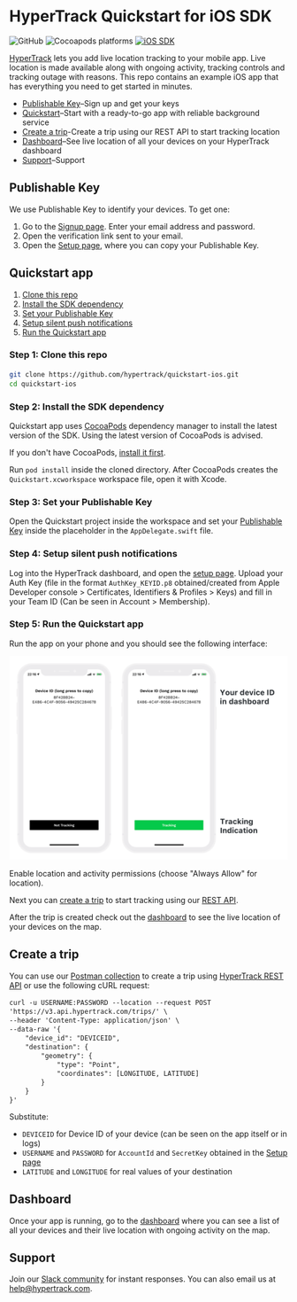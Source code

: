 # HyperTrack Quickstart for iOS SDK

![GitHub](https://img.shields.io/github/license/hypertrack/quickstart-ios.svg)
![Cocoapods platforms](https://img.shields.io/cocoapods/p/HyperTrack.svg)
[![iOS SDK](https://img.shields.io/badge/iOS%20SDK-4.0.1-brightgreen.svg)](https://cocoapods.org/pods/HyperTrack)

[HyperTrack](https://www.hypertrack.com) lets you add live location tracking to your mobile app. Live location is made available along with ongoing activity, tracking controls and tracking outage with reasons. This repo contains an example iOS app that has everything you need to get started in minutes.

* [Publishable Key](#publishable-key)–Sign up and get your keys
* [Quickstart](#quickstart-app)–Start with a ready-to-go app with reliable background service
* [Create a trip](#create-a-trip)-Create a trip using our REST API to start tracking location
* [Dashboard](#dashboard)–See live location of all your devices on your HyperTrack dashboard
* [Support](#support)–Support

## Publishable Key

We use Publishable Key to identify your devices. To get one:
1. Go to the [Signup page](https://dashboard.hypertrack.com/signup). Enter your email address and password.
2. Open the verification link sent to your email.
3. Open the [Setup page](https://dashboard.hypertrack.com/setup), where you can copy your Publishable Key.

## Quickstart app

1. [Clone this repo](#step-1-clone-this-repo)
2. [Install the SDK dependency](#step-2-install-the-sdk-dependency)
3. [Set your Publishable Key](#step-3-set-your-publishable-key)
4. [Setup silent push notifications](#step-4-setup-silent-push-notifications)
5. [Run the Quickstart app](#step-5-run-the-quickstart-app)

### Step 1: Clone this repo
```bash
git clone https://github.com/hypertrack/quickstart-ios.git
cd quickstart-ios
```
### Step 2: Install the SDK dependency

Quickstart app uses [CocoaPods](https://cocoapods.org) dependency manager to install the latest version of the SDK. Using the latest version of CocoaPods is advised.

If you don't have CocoaPods, [install it first](https://guides.cocoapods.org/using/getting-started.html#installation).

Run `pod install` inside the cloned directory. After CocoaPods creates the `Quickstart.xcworkspace` workspace file, open it with Xcode.

### Step 3: Set your Publishable Key

Open the Quickstart project inside the workspace and set your [Publishable Key](#publishable-key) inside the placeholder in the `AppDelegate.swift` file.

### Step 4: Setup silent push notifications

Log into the HyperTrack dashboard, and open the [setup page](https://dashboard.hypertrack.com/setup). Upload your Auth Key (file in the format `AuthKey_KEYID.p8` obtained/created from Apple Developer console > Certificates, Identifiers & Profiles > Keys) and fill in your Team ID (Can be seen in Account > Membership).

### Step 5: Run the Quickstart app

Run the app on your phone and you should see the following interface:

![Quickstart app](Images/On_Device.png)

Enable location and activity permissions (choose "Always Allow" for location).

Next you can [create a trip](#create-a-trip) to start tracking using our [REST API](https://docs.hypertrack.com/#references-apis).

After the trip is created check out the [dashboard](#dashboard) to see the live location of your devices on the map.

## Create a trip

You can use our [Postman collection](https://www.getpostman.com/run-collection/a2318d122f1b88fae3c1) to create a trip using [HyperTrack REST API](https://docs.hypertrack.com/#references-apis-trips-post-trips) or use the following cURL request:

```curl
curl -u USERNAME:PASSWORD --location --request POST 'https://v3.api.hypertrack.com/trips/' \
--header 'Content-Type: application/json' \
--data-raw '{
    "device_id": "DEVICEID",
    "destination": {
        "geometry": {
            "type": "Point",
            "coordinates": [LONGITUDE, LATITUDE]
        }
    }
}'
```

Substitute:
* `DEVICEID` for Device ID of your device (can be seen on the app itself or in logs)
* `USERNAME` and `PASSWORD` for `AccountId` and `SecretKey` obtained in the [Setup page](https://dashboard.hypertrack.com/setup)
* `LATITUDE` and `LONGITUDE` for real values of your destination

## Dashboard

Once your app is running, go to the [dashboard](https://dashboard.hypertrack.com/devices) where you can see a list of all your devices and their live location with ongoing activity on the map.

## Support
Join our [Slack community](https://join.slack.com/t/hypertracksupport/shared_invite/enQtNDA0MDYxMzY1MDMxLTdmNDQ1ZDA1MTQxOTU2NTgwZTNiMzUyZDk0OThlMmJkNmE0ZGI2NGY2ZGRhYjY0Yzc0NTJlZWY2ZmE5ZTA2NjI) for instant responses. You can also email us at help@hypertrack.com.
